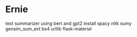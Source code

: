 # Ernie
text summarizer using bert and gpt2
install spacy nltk sumy gensim_sum_ext bs4 urllib flask-material
